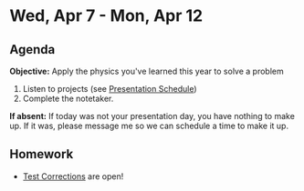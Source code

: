 Wed, Apr 7 - Mon, Apr 12
==================  
  
Agenda  
---------  
**Objective:** Apply the physics you've learned this year to solve  a problem

1. Listen to projects (see [Presentation Schedule][sched])
2. Complete the notetaker.

**If absent:** If today was not your presentation day, you have nothing to make up.  If it was, please message me so we can schedule a time to make it up.

<!--
**If absent**: Please join us on Zoom

> [Link](https://us02web.zoom.us/j/89652361206?pwd=L3ZYQzBGNitFK0J6K1M4Nk1iM1dYQT09)  
> Time: 8:00am Fri, 1:25pm Fri, 8:00am Mon
> Meeting ID: 896 5236 1206  
> Passcode: J5ePse 
-->

Homework   
-------------  
- [Test Corrections][correct] are open!

[sched]: https://avoncsc-my.sharepoint.com/:x:/g/personal/zjrohrbach_avon-schools_org/EVMXHFfIjQJDml8sDSyMeYsBLcV4ZCg-pDrGaicpsu_iBQ?e=RfXTgy
[correct]: https://avon.schoology.com/assignment/4835376289/
[lab]: https://avon.schoology.com/assignment/4836012940/
<!--stackedit_data:
eyJoaXN0b3J5IjpbLTQxMTU5NDc3OSwtMTMwMDYwMjM3MywtMT
AwMTY5NTMwNCwxMTkzNjg2MDI2LC0xNzk4MTAxNjYsLTE0NTg2
ODk1NjIsLTkxNzkyODQyMiwtMTI0MjUyNjYxMywtNTU0MjgxMz
k0LDE5NTkzNjMzNjEsMjgzMzQ0OTg2LC0xNjYzNjkwMDUyLDE3
NzAwNDU0MzIsNjk2OTAzOTA5LDE1NTgyMTYyNTAsLTE3OTAxNj
I0MzUsNDkxNjEzOTAyLDM4MDEyNDg4OSwtMzQwNzA2Mjc3LC0x
NjE2MDQ1Mjc1XX0=
-->